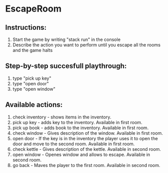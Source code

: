 # EscapeRoom

## Instructions:
1. Start the game by writing "stack run" in the console
2. Describe the action you want to perform until you escape all the rooms and the game halts

## Step-by-step succesfull playthrough:
1. type "pick up key"
2. type "open door"
3. type "open window"

## Available actions:
1. check inventory - shows items in the inventory.
2. pick up key - adds key to the inventory. Available in first room.
3. pick up book - adds book to the inventory. Available in first room.
4. check window - Gives description of the window. Available in first room.
5. open door - If the key is in the inventory the player uses it to open the door and move to the second room.  Available in first room.
6. check kettle - Gives description of the kettle. Available in second room.
7. open window - Openes window and allows to escape. Available in second room.
8. go back - Maves the player to the first room. Available in second room.
